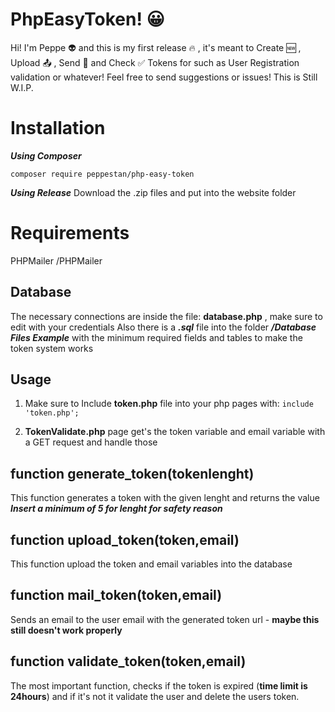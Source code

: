 # PhpEasyToken! 😀

Hi! I'm Peppe 👽 and this is my first release 🔥 , it's meant to Create 🆕 , Upload 📤 , Send 📧 and Check ✅ Tokens for such as User Registration validation or whatever! Feel free to send suggestions or issues! This is Still W.I.P.


# Installation

***Using Composer*** 

    composer require peppestan/php-easy-token

***Using Release*** 
Download the .zip files and put into the website folder

# Requirements
 PHPMailer /PHPMailer



## Database

The necessary connections are inside the file: **database.php** , make sure to edit with your credentials
Also there is a ***.sql*** file into the folder ***/Database Files Example*** with the minimum required fields and tables to make the token system works

## Usage

 1. Make sure to Include **token.php** file into your php pages with:
 `include 'token.php';`
 
 2. **TokenValidate.php** page get's the token variable and email variable with a GET request and handle those 

## function  generate_token(tokenlenght)

 This function generates a token with the given lenght and returns the value
 ***Insert a minimum of 5 for lenght for safety reason***
## function  upload_token(token,email)
This function upload the token and email variables into the database 
## function  mail_token(token,email)
Sends an email to the user email with the generated token url - **maybe this still doesn't work properly**
## function  validate_token(token,email)
The most important function, checks if the token is expired (**time limit is 24hours**) and if it's not it validate the user and delete the users token.
